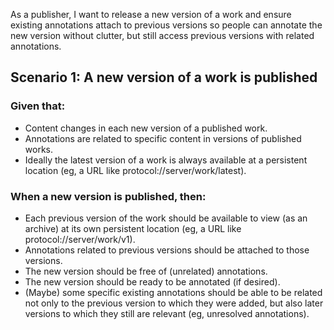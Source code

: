 As a publisher, I want to release a new version of a work and ensure existing annotations attach to previous versions so people can annotate the new version without clutter, but still access previous versions with related annotations.

## Scenario 1: A new version of a work is published

### Given that:
* Content changes in each new version of a published work.
* Annotations are related to specific content in versions of published works.
* Ideally the latest version of a work is always available at a persistent location (eg, a URL like protocol://server/work/latest).

### When a new version is published, then:
* Each previous version of the work should be available to view (as an archive) at its own persistent location (eg, a URL like protocol://server/work/v1).
* Annotations related to previous versions should be attached to those versions.
* The new version should be free of (unrelated) annotations.
* The new version should be ready to be annotated (if desired).
* (Maybe) some specific existing annotations should be able to be related not only to the previous version to which they were added, but also later versions to which they still are relevant (eg, unresolved annotations).
